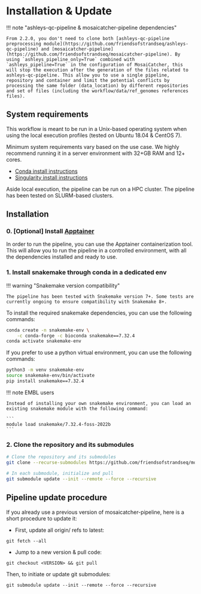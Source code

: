 
# Installation & Update


!!! note "ashleys-qc-pipeline & mosaicatcher-pipeline dependencies"

    From 2.2.0, you don't need to clone both [ashleys-qc-pipeline preprocessing module](https://github.com/friendsofstrandseq/ashleys-qc-pipeline) and [mosaicatcher-pipeline](https://github.com/friendsofstrandseq/mosaicatcher-pipeline). By using `ashleys_pipeline_only=True` combined with `ashleys_pipeline=True` in the configuration of MosaiCatcher, this will stop the execution after the generation of the files related to ashleys-qc-pipeline. This allow you to use a single pipeline, repository and container and limit the potential conflicts by processing the same folder (data_location) by different repositories and set of files (including the workflow/data/ref_genomes references files).


## System requirements

This workflow is meant to be run in a Unix-based operating system when using the local execution profiles (tested on Ubuntu 18.04 & CentOS 7).

Minimum system requirements vary based on the use case. We highly recommend running it in a server environment with 32+GB RAM and 12+ cores.

- [Conda install instructions](https://conda.io/miniconda.html)
- [Singularity install instructions](https://sylabs.io/guides/3.0/user-guide/quick_start.html#quick-installation-steps)

Aside local execution, the pipeline can be run on a HPC cluster. The pipeline has been tested on SLURM-based clusters.

## Installation

### 0. [Optional] Install [Apptainer](https://apptainer.org/docs/admin/main/installation.html)

In order to run the pipeline, you can use the Apptainer containerization tool. This will allow you to run the pipeline in a controlled environment, with all the dependencies installed and ready to use.


### 1. Install snakemake through conda in a dedicated env


!!! warning "Snakemake version compatibility"

    The pipeline has been tested with Snakemake version 7+. Some tests are currently ongoing to ensure compatibility with Snakemake 8+.


To install the required snakemake dependencies, you can use the following commands:

```bash
conda create -n snakemake-env \
    -c conda-forge -c bioconda snakemake==7.32.4
conda activate snakemake-env
```

If you prefer to use a python virtual environment, you can use the following commands:

```bash
python3 -m venv snakemake-env
source snakemake-env/bin/activate
pip install snakemake==7.32.4
```

!!! note EMBL users

    Instead of installing your own snakemake environment, you can load an existing snakemake module with the following command: 
    
    ```
    module load snakemake/7.32.4-foss-2022b
    ```

### 2. Clone the repository and its submodules



```bash
# Clone the repository and its submodules
git clone --recurse-submodules https://github.com/friendsofstrandseq/mosaicatcher-pipeline.git && cd mosaicatcher-pipeline

# In each submodule, initialize and pull
git submodule update --init --remote --force --recursive
``` 



## Pipeline update procedure

If you already use a previous version of mosaicatcher-pipeline, here is a short procedure to update it:

- First, update all origin/<branch> refs to latest:

`git fetch --all`

- Jump to a new version & pull code:

`git checkout <VERSION> && git pull`

Then, to initiate or update git submodules:

`git submodule update --init --remote --force --recursive`